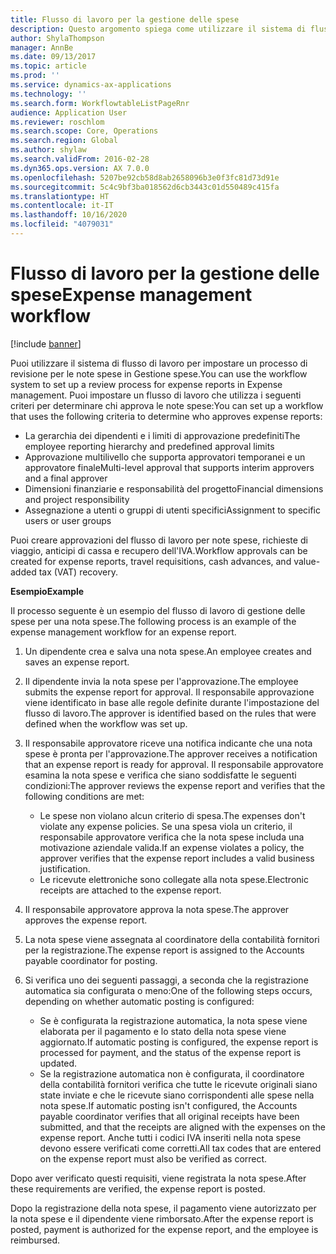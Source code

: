 ```yaml
---
title: Flusso di lavoro per la gestione delle spese
description: Questo argomento spiega come utilizzare il sistema di flusso di lavoro in Microsoft Dynamics 365 Finance per impostare un processo di revisione per le note spese in Gestione spese.
author: ShylaThompson
manager: AnnBe
ms.date: 09/13/2017
ms.topic: article
ms.prod: ''
ms.service: dynamics-ax-applications
ms.technology: ''
ms.search.form: WorkflowtableListPageRnr
audience: Application User
ms.reviewer: roschlom
ms.search.scope: Core, Operations
ms.search.region: Global
ms.author: shylaw
ms.search.validFrom: 2016-02-28
ms.dyn365.ops.version: AX 7.0.0
ms.openlocfilehash: 5207be92cb58d8ab2658096b3e0f3fc81d73d91e
ms.sourcegitcommit: 5c4c9bf3ba018562d6cb3443c01d550489c415fa
ms.translationtype: HT
ms.contentlocale: it-IT
ms.lasthandoff: 10/16/2020
ms.locfileid: "4079031"
---
```

# <a name="expense-management-workflow"></a><span data-ttu-id="34453-103">Flusso di lavoro per la gestione delle spese</span><span class="sxs-lookup"><span data-stu-id="34453-103">Expense management workflow</span></span>

[!include [banner](../includes/banner.md)]

<span data-ttu-id="34453-104">Puoi utilizzare il sistema di flusso di lavoro per impostare un processo di revisione per le note spese in Gestione spese.</span><span class="sxs-lookup"><span data-stu-id="34453-104">You can use the workflow system to set up a review process for expense reports in Expense management.</span></span> <span data-ttu-id="34453-105">Puoi impostare un flusso di lavoro che utilizza i seguenti criteri per determinare chi approva le note spese:</span><span class="sxs-lookup"><span data-stu-id="34453-105">You can set up a workflow that uses the following criteria to determine who approves expense reports:</span></span>

- <span data-ttu-id="34453-106">La gerarchia dei dipendenti e i limiti di approvazione predefiniti</span><span class="sxs-lookup"><span data-stu-id="34453-106">The employee reporting hierarchy and predefined approval limits</span></span>
- <span data-ttu-id="34453-107">Approvazione multilivello che supporta approvatori temporanei e un approvatore finale</span><span class="sxs-lookup"><span data-stu-id="34453-107">Multi-level approval that supports interim approvers and a final approver</span></span>
- <span data-ttu-id="34453-108">Dimensioni finanziarie e responsabilità del progetto</span><span class="sxs-lookup"><span data-stu-id="34453-108">Financial dimensions and project responsibility</span></span>
- <span data-ttu-id="34453-109">Assegnazione a utenti o gruppi di utenti specifici</span><span class="sxs-lookup"><span data-stu-id="34453-109">Assignment to specific users or user groups</span></span>

<span data-ttu-id="34453-110">Puoi creare approvazioni del flusso di lavoro per note spese, richieste di viaggio, anticipi di cassa e recupero dell'IVA.</span><span class="sxs-lookup"><span data-stu-id="34453-110">Workflow approvals can be created for expense reports, travel requisitions, cash advances, and value-added tax (VAT) recovery.</span></span>

<span data-ttu-id="34453-111">**Esempio**</span><span class="sxs-lookup"><span data-stu-id="34453-111">**Example**</span></span>

<span data-ttu-id="34453-112">Il processo seguente è un esempio del flusso di lavoro di gestione delle spese per una nota spese.</span><span class="sxs-lookup"><span data-stu-id="34453-112">The following process is an example of the expense management workflow for an expense report.</span></span>

1. <span data-ttu-id="34453-113">Un dipendente crea e salva una nota spese.</span><span class="sxs-lookup"><span data-stu-id="34453-113">An employee creates and saves an expense report.</span></span>
2. <span data-ttu-id="34453-114">Il dipendente invia la nota spese per l'approvazione.</span><span class="sxs-lookup"><span data-stu-id="34453-114">The employee submits the expense report for approval.</span></span> <span data-ttu-id="34453-115">Il responsabile approvazione viene identificato in base alle regole definite durante l'impostazione del flusso di lavoro.</span><span class="sxs-lookup"><span data-stu-id="34453-115">The approver is identified based on the rules that were defined when the workflow was set up.</span></span>
3. <span data-ttu-id="34453-116">Il responsabile approvatore riceve una notifica indicante che una nota spese è pronta per l'approvazione.</span><span class="sxs-lookup"><span data-stu-id="34453-116">The approver receives a notification that an expense report is ready for approval.</span></span> <span data-ttu-id="34453-117">Il responsabile approvatore esamina la nota spese e verifica che siano soddisfatte le seguenti condizioni:</span><span class="sxs-lookup"><span data-stu-id="34453-117">The approver reviews the expense report and verifies that the following conditions are met:</span></span>

    - <span data-ttu-id="34453-118">Le spese non violano alcun criterio di spesa.</span><span class="sxs-lookup"><span data-stu-id="34453-118">The expenses don't violate any expense policies.</span></span> <span data-ttu-id="34453-119">Se una spesa viola un criterio, il responsabile approvatore verifica che la nota spese includa una motivazione aziendale valida.</span><span class="sxs-lookup"><span data-stu-id="34453-119">If an expense violates a policy, the approver verifies that the expense report includes a valid business justification.</span></span>
    - <span data-ttu-id="34453-120">Le ricevute elettroniche sono collegate alla nota spese.</span><span class="sxs-lookup"><span data-stu-id="34453-120">Electronic receipts are attached to the expense report.</span></span>

4. <span data-ttu-id="34453-121">Il responsabile approvatore approva la nota spese.</span><span class="sxs-lookup"><span data-stu-id="34453-121">The approver approves the expense report.</span></span>
5. <span data-ttu-id="34453-122">La nota spese viene assegnata al coordinatore della contabilità fornitori per la registrazione.</span><span class="sxs-lookup"><span data-stu-id="34453-122">The expense report is assigned to the Accounts payable coordinator for posting.</span></span>
6. <span data-ttu-id="34453-123">Si verifica uno dei seguenti passaggi, a seconda che la registrazione automatica sia configurata o meno:</span><span class="sxs-lookup"><span data-stu-id="34453-123">One of the following steps occurs, depending on whether automatic posting is configured:</span></span>

    - <span data-ttu-id="34453-124">Se è configurata la registrazione automatica, la nota spese viene elaborata per il pagamento e lo stato della nota spese viene aggiornato.</span><span class="sxs-lookup"><span data-stu-id="34453-124">If automatic posting is configured, the expense report is processed for payment, and the status of the expense report is updated.</span></span>
    - <span data-ttu-id="34453-125">Se la registrazione automatica non è configurata, il coordinatore della contabilità fornitori verifica che tutte le ricevute originali siano state inviate e che le ricevute siano corrispondenti alle spese nella nota spese.</span><span class="sxs-lookup"><span data-stu-id="34453-125">If automatic posting isn't configured, the Accounts payable coordinator verifies that all original receipts have been submitted, and that the receipts are aligned with the expenses on the expense report.</span></span> <span data-ttu-id="34453-126">Anche tutti i codici IVA inseriti nella nota spese devono essere verificati come corretti.</span><span class="sxs-lookup"><span data-stu-id="34453-126">All tax codes that are entered on the expense report must also be verified as correct.</span></span>

<span data-ttu-id="34453-127">Dopo aver verificato questi requisiti, viene registrata la nota spese.</span><span class="sxs-lookup"><span data-stu-id="34453-127">After these requirements are verified, the expense report is posted.</span></span>

<span data-ttu-id="34453-128">Dopo la registrazione della nota spese, il pagamento viene autorizzato per la nota spese e il dipendente viene rimborsato.</span><span class="sxs-lookup"><span data-stu-id="34453-128">After the expense report is posted, payment is authorized for the expense report, and the employee is reimbursed.</span></span>
